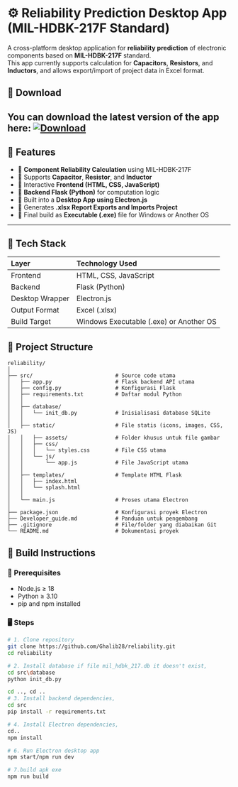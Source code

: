 # ⚙️ Reliability Prediction Desktop App (MIL-HDBK-217F Standard)

A cross-platform desktop application for **reliability prediction** of electronic components based on **MIL-HDBK-217F** standard.  
This app currently supports calculation for **Capacitors**, **Resistors**, and **Inductors**, and allows export/import of project data in Excel format.


## 🧩 Download
You can download the latest version of the app here:
[![Download](https://img.shields.io/badge/Download-blue?style=for-the-badge&logo=windows)](https://github.com/Ghalib28/reliability/releases/download/v1.1.0/Reliability.Lambda.Predict.Setup.1.1.0.exe)
---

## 🚀 Features

- 🔹 **Component Reliability Calculation** using MIL-HDBK-217F
- 🔹 Supports **Capacitor**, **Resistor**, and **Inductor**
- 🔹 Interactive **Frontend (HTML, CSS, JavaScript)**
- 🔹 **Backend Flask (Python)** for computation logic
- 🔹 Built into a **Desktop App using Electron.js**
- 🔹 Generates **.xlsx Report Exports and Imports Project**
- 🔹 Final build as **Executable (.exe)** file for Windows or Another OS

---

## 🧩 Tech Stack

| Layer | Technology Used |
|:------|:----------------|
| Frontend | HTML, CSS, JavaScript |
| Backend | Flask (Python) |
| Desktop Wrapper | Electron.js |
| Output Format | Excel (.xlsx) |
| Build Target | Windows Executable (.exe) or Another OS|

## 📁 Project Structure
```text
reliability/
│
├── src/                          # Source code utama
│   ├── app.py                    # Flask backend API utama
│   ├── config.py                 # Konfigurasi Flask
│   ├── requirements.txt          # Daftar modul Python
│   │
│   ├── database/
│   │   └── init_db.py            # Inisialisasi database SQLite
│   │
│   ├── static/                   # File statis (icons, images, CSS, JS)
│   │   ├── assets/               # Folder khusus untuk file gambar
│   │   ├── css/
│   │   │   └── styles.css        # File CSS utama
│   │   └── js/
│   │       └── app.js            # File JavaScript utama
│   │
│   ├── templates/                # Template HTML Flask
│   │   ├── index.html
│   │   └── splash.html
│   │
│   └── main.js                   # Proses utama Electron
│
├── package.json                  # Konfigurasi proyek Electron
├── Developer_guide.md            # Panduan untuk pengembang
├── .gitignore                    # File/folder yang diabaikan Git
└── README.md                     # Dokumentasi proyek
```

## 🧱 Build Instructions

### 🔧 Prerequisites
- Node.js ≥ 18
- Python ≥ 3.10
- pip and npm installed

### 🖥️ Steps

```bash
# 1. Clone repository
git clone https://github.com/Ghalib28/reliability.git
cd reliability

# 2. Install database if file mil_hdbk_217.db it doesn't exist,
cd src\database 
python init_db.py

cd .., cd ..
# 3. Install backend dependencies,
cd src 
pip install -r requirements.txt

# 4. Install Electron dependencies,
cd..
npm install

# 6. Run Electron desktop app
npm start/npm run dev

# 7.build apk exe
npm run build
